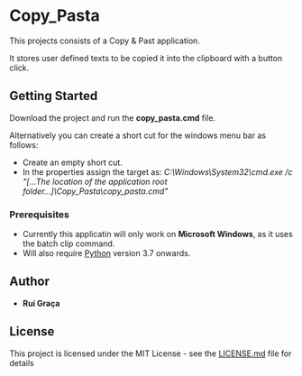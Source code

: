 # Copy_Pasta

This projects consists of a Copy & Past application.

It stores user defined texts to be copied it into the clipboard with a button click. 

## Getting Started

Download the project and run the **copy_pasta.cmd** file.

Alternatively  you can create a short cut for the windows menu bar as follows:
  * Create an empty short cut.
  * In the properties assign the target as: *C:\Windows\System32\cmd.exe /c "[...The location of the application root folder...]\Copy_Pasta\copy_pasta.cmd"*

### Prerequisites

* Currently this applicatin will only work on **Microsoft Windows**, as it uses the batch clip command.
* Will also require [Python](https://www.python.org/downloads/) version 3.7 onwards.

## Author

* **Rui Graça**

## License

This project is licensed under the MIT License - see the [LICENSE.md](LICENSE.md) file for details

